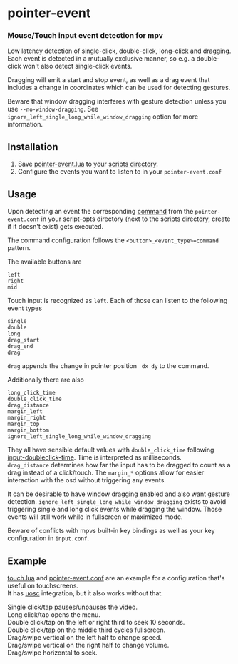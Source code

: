 # pointer-event

### Mouse/Touch input event detection for mpv

Low latency detection of single-click, double-click, long-click and dragging.  
Each event is detected in a mutually exclusive manner, so e.g. a double-click won't also detect single-click events.

Dragging will emit a start and stop event, as well as a drag event that includes a change in coordinates which can be used for detecting gestures.

Beware that window dragging interferes with gesture detection unless you use `--no-window-dragging`.
See `ignore_left_single_long_while_window_dragging` option for more information.

## Installation

1. Save [pointer-event.lua](https://github.com/christoph-heinrich/mpv-pointer-event/raw/master/pointer-event.lua) to your [scripts directory](https://mpv.io/manual/stable/#script-location).
2. Configure the events you want to listen to in your `pointer-event.conf`

## Usage

Upon detecting an event the corresponding [command](https://mpv.io/manual/master/#list-of-input-commands) from the `pointer-event.conf` in your script-opts directory (next to the scripts directory, create if it doesn't exist) gets executed.

The command configuration follows the `<button>_<event_type>=command` pattern.

The available buttons are
```
left
right
mid
```

Touch input is recognized as `left`.
Each of those can listen to the following event types
```
single
double
long
drag_start
drag_end
drag
```

`drag` appends the change in pointer position ` dx dy` to the command.

Additionally there are also
```
long_click_time
double_click_time
drag_distance
margin_left
margin_right
margin_top
margin_bottom
ignore_left_single_long_while_window_dragging
```

They all have sensible default values with `double_click_time` following [input-doubleclick-time](https://mpv.io/manual/master/#options-input-doubleclick-time). Time is interpreted as milliseconds.  
`drag_distance` determines how far the input has to be dragged to count as a drag instead of a click/touch.
The `margin_*` options allow for easier interaction with the osd without triggering any events.

It can be desirable to have window dragging enabled and also want gesture detection.  `ignore_left_single_long_while_window_dragging` exists to avoid triggering single and long click events while dragging the window. Those events will still work while in fullscreen or maximized mode.

Beware of conflicts with mpvs built-in key bindings as well as your key configuration in `input.conf`.

## Example

[touch.lua](https://github.com/christoph-heinrich/mpv-pointer-event/raw/master/example/scripts/touch.lua) and [pointer-event.conf](https://github.com/christoph-heinrich/mpv-pointer-event/raw/master/example/script-opts/pointer-event.conf) are an example for a configuration that's useful on touchscreens.  
It has [uosc](https://github.com/tomasklaen/uosc) integration, but it also works without that.

Single click/tap pauses/unpauses the video.  
Long click/tap opens the menu.  
Double click/tap on the left or right third to seek 10 seconds.  
Double click/tap on the middle third cycles fullscreen.  
Drag/swipe vertical on the left half to change speed.  
Drag/swipe vertical on the right half to change volume.  
Drag/swipe horizontal to seek.  